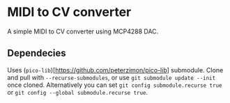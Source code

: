 # MIDI to CV converter 

A simple MIDI to CV converter using MCP4288 DAC.

## Dependecies
Uses (`pico-lib`)[https://github.com/peterzimon/pico-lib] submodule. Clone and pull 
with `--recurse-submodules`, or use `git submodule update --init` once cloned. Alternatively
you can set `git config submodule.recurse true` or `git config --global submodule.recurse true`.

